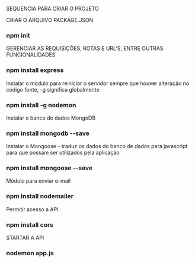 SEQUENCIA PARA CRIAR O PROJETO

CRIAR O ARQUIVO PACKAGE.JSON
###  npm init

GERENCIAR AS REQUISIÇÕES, ROTAS E URL'S, ENTRE OUTRAS FUNCIONALIDADES
### npm install express

Instalar o módulo para reiniciar o servidor sempre que houver alteração no código fonte, -g significa globalmente
### npm install -g nodemon

Instalar o banco de dados MongoDB
### npm install mongodb --save

Instalar o Mongoose - traduz os dados do banco de dados para javascript para que possam ser utilizados pela aplicação
### npm install mongoose --save

Módulo para enviar e-mail
### npm install nodemailer

Permitir acesso a API
### npm install cors

STARTAR A API
### nodemon app.js